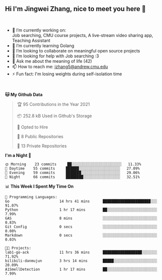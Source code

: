 Hi I'm Jingwei Zhang, nice to meet you here 👋
---
<br>


- 🔭 I’m currently working on: <br>
    Job searching, CMU course projects, A live-stream video sharing app, Teaching Assistant
- 🌱 I’m currently learning Golang
- 👯 I’m looking to collaborate on meaningful open source projects
- 🤔 I’m looking for help with Job searching :3
- 💬 Ask me about the meaning of life (42)
- 📫 How to reach me: jzhang5@andrew.cmu.edu
- ⚡ Fun fact: I'm losing weights during self-isolation time
<br>


<!--START_SECTION:waka-->
**🐱 My Github Data** 

> 🏆 95 Contributions in the Year 2021
 > 
> 📦 252.8 kB Used in Github's Storage 
 > 
> 💼 Opted to Hire
 > 
> 📜 8 Public Repositories 
 > 
> 🔑 13 Private Repositories  
 > 
**I'm a Night 🦉** 

```text
🌞 Morning    23 commits     ██░░░░░░░░░░░░░░░░░░░░░░░   11.33% 
🌆 Daytime    55 commits     ██████░░░░░░░░░░░░░░░░░░░   27.09% 
🌃 Evening    59 commits     ███████░░░░░░░░░░░░░░░░░░   29.06% 
🌙 Night      66 commits     ████████░░░░░░░░░░░░░░░░░   32.51%

```


📊 **This Week I Spent My Time On** 

```text
💬 Programming Languages: 
Go                       14 hrs 41 mins      ██████████████████████░░░   91.07% 
Python                   1 hr 17 mins        ██░░░░░░░░░░░░░░░░░░░░░░░   7.99% 
GAS                      8 mins              ░░░░░░░░░░░░░░░░░░░░░░░░░   0.83% 
Git Config               0 secs              ░░░░░░░░░░░░░░░░░░░░░░░░░   0.08% 
Markdown                 0 secs              ░░░░░░░░░░░░░░░░░░░░░░░░░   0.03%

🐱‍💻 Projects: 
lab1-go-ack              11 hrs 36 mins      ██████████████████░░░░░░░   71.92% 
bilibili-danmujun        3 hrs 14 mins       █████░░░░░░░░░░░░░░░░░░░░   20.09% 
A1SmellDetection         1 hr 17 mins        ██░░░░░░░░░░░░░░░░░░░░░░░   7.99%

```


<!--END_SECTION:waka-->
